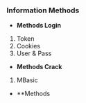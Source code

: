 ### Information Methods
* **Methods Login**
1. Token
2. Cookies
3. User & Pass

* **Methods Crack**
1. MBasic

* **Methods 
